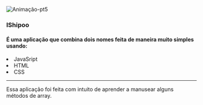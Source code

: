 ![Animação-pt5](https://user-images.githubusercontent.com/86725282/172069482-2f66df43-e0f5-48ac-970c-e1b41e18b36f.gif)

### IShipoo
<h4>É uma aplicação que combina dois nomes feita de maneira muito simples usando:</h4>
<li>JavaSript</li>
<li>HTML</li>
<li>CSS</li>
<hr>
<p>Essa aplicação foi feita com intuito de aprender a manusear alguns métodos de array. </p>

